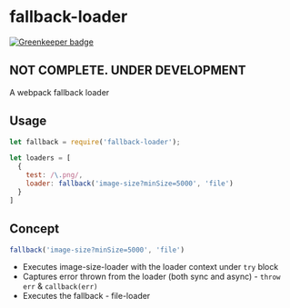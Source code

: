 # fallback-loader

[![Greenkeeper badge](https://badges.greenkeeper.io/boopathi/fallback-loader.svg)](https://greenkeeper.io/)

## NOT COMPLETE. UNDER DEVELOPMENT

A webpack fallback loader

## Usage

```js
let fallback = require('fallback-loader');

let loaders = [
  {
    test: /\.png/,
    loader: fallback('image-size?minSize=5000', 'file')
  }
]
```

## Concept

```js
fallback('image-size?minSize=5000', 'file')
```

+ Executes image-size-loader with the loader context under `try` block
+ Captures error thrown from the loader (both sync and async) - `throw err` & `callback(err)`
+ Executes the fallback - file-loader
